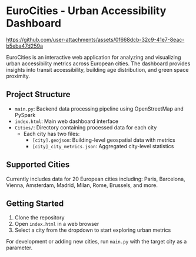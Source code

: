 # EuroCities - Urban Accessibility Dashboard



https://github.com/user-attachments/assets/0f668dcb-32c9-41e7-8eac-b5eba47d259a



EuroCities is an interactive web application for analyzing and visualizing urban accessibility metrics across European cities. The dashboard provides insights into transit accessibility, building age distribution, and green space proximity.

## Project Structure

- `main.py`: Backend data processing pipeline using OpenStreetMap and PySpark
- `index.html`: Main web dashboard interface
- `Cities/`: Directory containing processed data for each city
  - Each city has two files:
    - `[city].geojson`: Building-level geospatial data with metrics
    - `[city]_city_metrics.json`: Aggregated city-level statistics

## Supported Cities

Currently includes data for 20 European cities including: Paris, Barcelona, Vienna, Amsterdam, Madrid, Milan, Rome, Brussels, and more.

## Getting Started

1. Clone the repository
2. Open `index.html` in a web browser
3. Select a city from the dropdown to start exploring urban metrics

For development or adding new cities, run `main.py` with the target city as a parameter.
